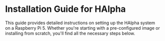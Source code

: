 # Installation Guide for HAlpha

This guide provides detailed instructions on setting up the HAlpha system on a Raspberry Pi 5. Whether you're starting with a pre-configured image or installing from scratch, you'll find all the necessary steps below.